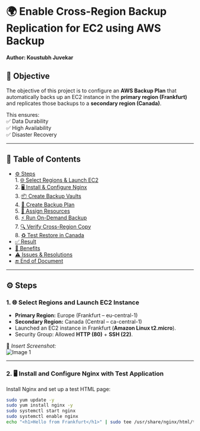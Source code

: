 # 🌍 Enable Cross-Region Backup Replication for EC2 using AWS Backup

**Author: Koustubh Juvekar**
## 🎯 Objective  
The objective of this project is to configure an **AWS Backup Plan** that automatically backs up an EC2 instance in the **primary region (Frankfurt)** and replicates those backups to a **secondary region (Canada)**.  

This ensures:  
✅ Data Durability  
✅ High Availability  
✅ Disaster Recovery  

---

## 📑 Table of Contents
- [⚙️ Steps](#️-steps)  
      1. [🌐 Select Regions & Launch EC2](#1-select-regions-and-launch-ec2-instance)  
      2. [🖥️ Install & Configure Nginx](#2-install-and-configure-nginx-with-test-application)  
      3. [📦 Create Backup Vaults](#3-create-backup-vaults)  
      4. [📝 Create Backup Plan](#4-create-backup-plan)  
      5. [🔗 Assign Resources](#5-assign-resources)  
      6. [⚡ Run On-Demand Backup](#6-run-on-demand-backup)  
      7. [🔍 Verify Cross-Region Copy](#7-verify-cross-region-copy)  
      8. [♻️ Test Restore in Canada](#8-test-restore-in-canada)  
- [✅ Result](#-result)  
- [🌟 Benefits](#-benefits-of-cross-region-backup-replication)  
- [⚠️ Issues & Resolutions](#️-issues-encountered-and-resolutions)  
- [🔚 End of Document](#-end-of-document)  

---

## ⚙️ Steps  

### 1. 🌐 Select Regions and Launch EC2 Instance
- **Primary Region:** Europe (Frankfurt – eu-central-1)  
- **Secondary Region:** Canada (Central – ca-central-1)  
- Launched an EC2 instance in Frankfurt (**Amazon Linux t2.micro**).  
- Security Group: Allowed **HTTP (80)** + **SSH (22)**.  

📸 *Insert Screenshot:*  
![Image 1](path/to/image1.png)  

---

### 2. 🖥️ Install and Configure Nginx with Test Application
Install Nginx and set up a test HTML page:  
```bash
sudo yum update -y
sudo yum install nginx -y
sudo systemctl start nginx
sudo systemctl enable nginx
echo "<h1>Hello from Frankfurt</h1>" | sudo tee /usr/share/nginx/html/test.html

